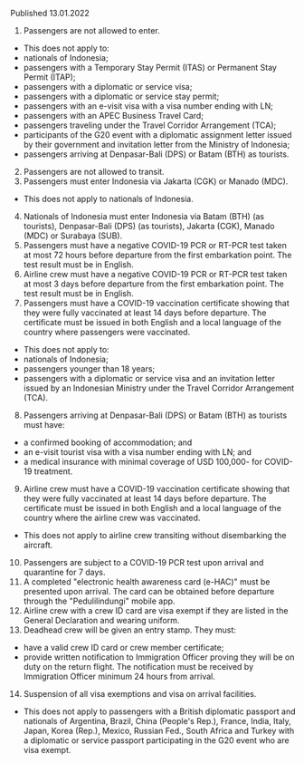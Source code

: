 Published 13.01.2022
1. Passengers are not allowed to enter.
- This does not apply to:
- nationals of Indonesia;
- passengers with a Temporary Stay Permit (ITAS) or Permanent Stay Permit (ITAP);
- passengers with a diplomatic or service visa;
- passengers with a diplomatic or service stay permit;
- passengers with an e-visit visa with a visa number ending with LN;
- passengers with an APEC Business Travel Card;
- passengers traveling under the Travel Corridor Arrangement (TCA);
- participants of the G20 event with a diplomatic assignment letter issued by their government and invitation letter from the Ministry of Indonesia;
- passengers arriving at Denpasar-Bali (DPS) or Batam (BTH) as tourists.
2. Passengers are not allowed to transit.
3. Passengers must enter Indonesia via Jakarta (CGK) or Manado (MDC).
- This does not apply to nationals of Indonesia.
4. Nationals of Indonesia must enter Indonesia via Batam (BTH) (as tourists), Denpasar-Bali (DPS) (as tourists), Jakarta (CGK), Manado (MDC) or Surabaya (SUB).
5. Passengers must have a negative COVID-19 PCR or RT-PCR test taken at most 72 hours before departure from the first embarkation point. The test result must be in English.
6. Airline crew must have a negative COVID-19 PCR or RT-PCR test taken at most 3 days before departure from the first embarkation point. The test result must be in English.
7. Passengers must have a COVID-19 vaccination certificate showing that they were fully vaccinated at least 14 days before departure. The certificate must be issued in both English and a local language of the country where passengers were vaccinated.
- This does not apply to:
- nationals of Indonesia;
- passengers younger than 18 years;
- passengers with a diplomatic or service visa and an invitation letter issued by an Indonesian Ministry under the Travel Corridor Arrangement (TCA).
8. Passengers arriving at Denpasar-Bali (DPS) or Batam (BTH) as tourists must have:
- a confirmed booking of accommodation; and
- an e-visit tourist visa with a visa number ending with LN; and
- a medical insurance with minimal coverage of USD 100,000- for COVID-19 treatment.
9. Airline crew must have a COVID-19 vaccination certificate showing that they were fully vaccinated at least 14 days before departure. The certificate must be issued in both English and a local language of the country where the airline crew was vaccinated.
- This does not apply to airline crew transiting without disembarking the aircraft.
10. Passengers are subject to a COVID-19 PCR test upon arrival and quarantine for 7 days.
11. A completed "electronic health awareness card (e-HAC)" must be presented upon arrival. The card can be obtained before departure through the "Pedulilindungi" mobile app.
12. Airline crew with a crew ID card are visa exempt if they are listed in the General Declaration and wearing uniform.
13. Deadhead crew will be given an entry stamp. They must:
- have a valid crew ID card or crew member certificate;
- provide written notification to Immigration Officer proving they will be on duty on the return flight. The notification must be received by Immigration Officer minimum 24 hours from arrival.
14. Suspension of all visa exemptions and visa on arrival facilities.
- This does not apply to passengers with a British diplomatic passport and nationals of Argentina, Brazil, China (People's Rep.), France, India, Italy, Japan, Korea (Rep.), Mexico, Russian Fed., South Africa and Turkey with a diplomatic or service passport participating in the G20 event who are visa exempt.